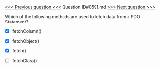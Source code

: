[<<< Previous question <<<](0590.md)  Question ID#0591.md  [>>> Next question >>>](0592.md) 

Which of the following methods are used to fetch data from a PDO Statement?

- [x]  fetchColumn()

- [x]  fetchObject()

- [x]  fetch()

- [ ]  fetchClass()

